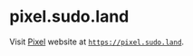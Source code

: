 # pixel.sudo.land

Visit [Pixel](https://pixel.sudo.land) website at [`https://pixel.sudo.land`](https://pixel.sudo.land).
